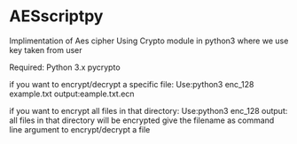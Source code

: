 # AESscriptpy
Implimentation of Aes cipher Using Crypto module in python3 where we use key taken from user

Required:
Python 3.x
pycrypto


if you want to encrypt/decrypt a specific file:
Use:python3 enc_128 example.txt
output:eample.txt.ecn

if you want to encrypt all files in that directory:
Use:python3 enc_128
output: all files in that directory will be encrypted
give the filename as command line argument to encrypt/decrypt a file
